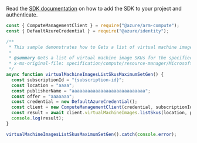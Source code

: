 Read the [SDK documentation](https://github.com/Azure/azure-sdk-for-js/blob/%40azure%2Farm-compute_19.0.0/sdk/compute/arm-compute/README.md) on how to add the SDK to your project and authenticate.

```javascript
const { ComputeManagementClient } = require("@azure/arm-compute");
const { DefaultAzureCredential } = require("@azure/identity");

/**
 * This sample demonstrates how to Gets a list of virtual machine image SKUs for the specified location, publisher, and offer.
 *
 * @summary Gets a list of virtual machine image SKUs for the specified location, publisher, and offer.
 * x-ms-original-file: specification/compute/resource-manager/Microsoft.Compute/stable/2022-03-01/ComputeRP/examples/virtualMachineImageExamples/VirtualMachineImages_ListSkus_MaximumSet_Gen.json
 */
async function virtualMachineImagesListSkusMaximumSetGen() {
  const subscriptionId = "{subscription-id}";
  const location = "aaaa";
  const publisherName = "aaaaaaaaaaaaaaaaaaaaaaaaaaaa";
  const offer = "aaaaaaa";
  const credential = new DefaultAzureCredential();
  const client = new ComputeManagementClient(credential, subscriptionId);
  const result = await client.virtualMachineImages.listSkus(location, publisherName, offer);
  console.log(result);
}

virtualMachineImagesListSkusMaximumSetGen().catch(console.error);
```
